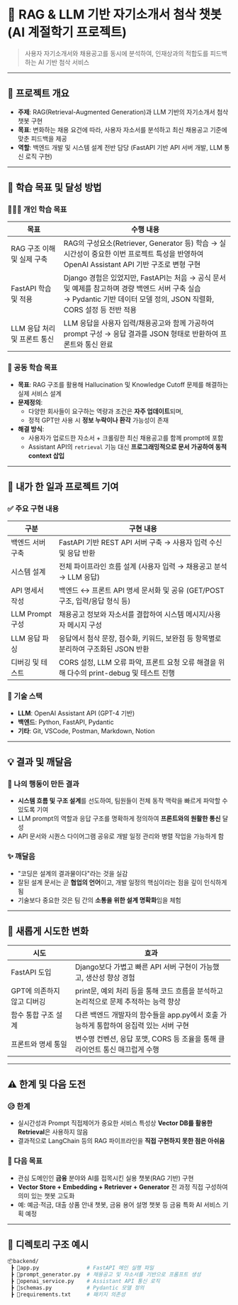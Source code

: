 # 🧠 RAG & LLM 기반 자기소개서 첨삭 챗봇 (AI 계절학기 프로젝트)

> 사용자 자기소개서와 채용공고를 동시에 분석하여, 인재상과의 적합도를 피드백하는 AI 기반 첨삭 서비스

---

## 📌 프로젝트 개요

- **주제**: RAG(Retrieval-Augmented Generation)과 LLM 기반의 자기소개서 첨삭 챗봇 구현
- **목표**: 변화하는 채용 요건에 따라, 사용자 자소서를 분석하고 최신 채용공고 기준에 맞춘 피드백을 제공
- **역할**: 백엔드 개발 및 시스템 설계 전반 담당 (FastAPI 기반 API 서버 개발, LLM 통신 로직 구현)

---

## 🎯 학습 목표 및 달성 방법

### 🙋🏻‍♂️ 개인 학습 목표

| 목표 | 수행 내용 |
|------|-----------|
| RAG 구조 이해 및 실제 구축 | RAG의 구성요소(Retriever, Generator 등) 학습 → 실시간성이 중요한 이번 프로젝트 특성을 반영하여 OpenAI Assistant API 기반 구조로 변형 구현 |
| FastAPI 학습 및 적용 | Django 경험은 있었지만, FastAPI는 처음 → 공식 문서 및 예제를 참고하며 경량 백엔드 서버 구축 실습<br>→ Pydantic 기반 데이터 모델 정의, JSON 직렬화, CORS 설정 등 전반 적용 |
| LLM 응답 처리 및 프론트 통신 | LLM 응답을 사용자 입력/채용공고와 함께 가공하여 prompt 구성 → 응답 결과를 JSON 형태로 반환하여 프론트와 통신 완료 |

### 👥 공동 학습 목표

- **목표**: RAG 구조를 활용해 Hallucination 및 Knowledge Cutoff 문제를 해결하는 실제 서비스 설계
- **문제정의**:
  - 다양한 회사들이 요구하는 역량과 조건은 **자주 업데이트**되며,
  - 정적 GPT만 사용 시 **정보 누락이나 환각** 가능성이 존재
- **해결 방식**:
  - 사용자가 업로드한 자소서 + 크롤링한 최신 채용공고를 함께 prompt에 포함
  - Assistant API의 `retrieval` 기능 대신 **프로그래밍적으로 문서 가공하여 동적 context 삽입**

---

## 🔧 내가 한 일과 프로젝트 기여

### ✅ 주요 구현 내용

| 구분 | 구현 내용 |
|------|-----------|
| 백엔드 서버 구축 | FastAPI 기반 REST API 서버 구축 → 사용자 입력 수신 및 응답 반환 |
| 시스템 설계 | 전체 파이프라인 흐름 설계 (사용자 입력 → 채용공고 분석 → LLM 응답) |
| API 명세서 작성 | 백엔드 ↔ 프론트 API 명세 문서화 및 공유 (GET/POST 구조, 입력/응답 형식 등) |
| LLM Prompt 구성 | 채용공고 정보와 자소서를 결합하여 시스템 메시지/사용자 메시지 구성 |
| LLM 응답 파싱 | 응답에서 첨삭 문장, 점수화, 키워드, 보완점 등 항목별로 분리하여 구조화된 JSON 반환 |
| 디버깅 및 테스트 | CORS 설정, LLM 오류 파악, 프론트 요청 오류 해결을 위해 다수의 print-debug 및 테스트 진행 |

### 📘 기술 스택

- **LLM**: OpenAI Assistant API (GPT-4 기반)
- **백엔드**: Python, FastAPI, Pydantic
- **기타**: Git, VSCode, Postman, Markdown, Notion

---

## 💡 결과 및 깨달음

### 📍 나의 행동이 만든 결과

- **시스템 흐름 및 구조 설계**를 선도하여, 팀원들이 전체 동작 맥락을 빠르게 파악할 수 있도록 기여
- LLM prompt의 역할과 응답 구조를 명확하게 정의하여 **프론트와의 원활한 통신** 달성
- API 문서와 시퀀스 다이어그램 공유로 개발 일정 관리와 병렬 작업을 가능하게 함

### ✨ 깨달음

- "코딩은 설계의 결과물이다"라는 것을 실감  
- 잘된 설계 문서는 곧 **협업의 언어**이고, 개발 일정의 핵심이라는 점을 깊이 인식하게 됨  
- 기술보다 중요한 것은 팀 간의 **소통을 위한 설계 명확화**임을 체험

---

## 🔄 새롭게 시도한 변화

| 시도 | 효과 |
|------|------|
| FastAPI 도입 | Django보다 가볍고 빠른 API 서버 구현이 가능했고, 생산성 향상 경험 |
| GPT에 의존하지 않고 디버깅 | print문, 예외 처리 등을 통해 코드 흐름을 분석하고 논리적으로 문제 추적하는 능력 향상 |
| 함수 통합 구조 설계 | 다른 백엔드 개발자의 함수들을 app.py에서 호출 가능하게 통합하여 응집력 있는 서버 구현 |
| 프론트와 명세 통일 | 변수명 컨벤션, 응답 포맷, CORS 등 조율을 통해 클라이언트 통신 매끄럽게 수행 |

---

## ⚠️ 한계 및 다음 도전

### 😥 한계

- 실시간성과 Prompt 직접제어가 중요한 서비스 특성상 **Vector DB를 활용한 Retrieval**은 사용하지 않음
- 결과적으로 LangChain 등의 RAG 파이프라인을 **직접 구현하지 못한 점은 아쉬움**

### 🚀 다음 목표

- 관심 도메인인 **금융** 분야와 AI를 접목시킨 실용 챗봇(RAG 기반) 구현
- **Vector Store + Embedding + Retriever + Generator** 전 과정 직접 구성하여 의미 있는 챗봇 고도화
- 예: 예금·적금, 대출 상품 안내 챗봇, 금융 용어 설명 챗봇 등 금융 특화 AI 서비스 기획 예정

---

## 📂 디렉토리 구조 예시

```bash
📦backend/
 ┣ 📜app.py               # FastAPI 메인 실행 파일
 ┣ 📜prompt_generator.py  # 채용공고 및 자소서를 기반으로 프롬프트 생성
 ┣ 📜openai_service.py    # Assistant API 통신 로직
 ┣ 📜schemas.py           # Pydantic 모델 정의
 ┣ 📜requirements.txt     # 패키지 의존성
